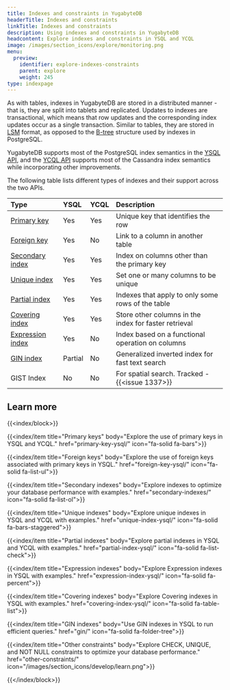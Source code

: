 ```yaml
---
title: Indexes and constraints in YugabyteDB
headerTitle: Indexes and constraints
linkTitle: Indexes and constraints
description: Using indexes and constraints in YugabyteDB
headcontent: Explore indexes and constraints in YSQL and YCQL
image: /images/section_icons/explore/monitoring.png
menu:
  preview:
    identifier: explore-indexes-constraints
    parent: explore
    weight: 245
type: indexpage
---
```


As with tables, indexes in YugabyteDB are stored in a distributed manner - that is, they are split into tablets and replicated. Updates to indexes are transactional, which means that row updates and the corresponding index updates occur as a single transaction. Similar to tables, they are stored in [LSM](https://en.wikipedia.org/wiki/Log-structured_merge-tree) format, as opposed to the [B-tree](https://www.postgresql.org/docs/current/btree-implementation.html#BTREE-STRUCTURE) structure used by indexes in PostgreSQL.

YugabyteDB supports most of the PostgreSQL index semantics in the [YSQL API](../../api/ysql/), and the [YCQL API](../../api/ycql/) supports most of the Cassandra index semantics while incorporating other improvements.

The following table lists different types of indexes and their support across the two APIs.

| Type | YSQL | YCQL | Description  |
| :--- | :--- | :--- | :--- |
| [Primary key](primary-key-ysql) | Yes | Yes | Unique key that identifies the row |
| [Foreign key](foreign-key-ysql) | Yes | No | Link to a column in another table |
| [Secondary index](secondary-indexes) | Yes | Yes | Index on columns other than the primary key |
| [Unique index](unique-index-ysql) | Yes | Yes | Set one or many columns to be unique |
| [Partial index](partial-index-ysql) | Yes | Yes | Indexes that apply to only some rows of the table |
| [Covering index](covering-index-ysql) | Yes | Yes | Store other columns in the index for faster retrieval |
| [Expression index](expression-index-ysql) | Yes | No | Index based on a functional operation on columns |
| [GIN index](gin) | Partial | No | Generalized inverted index for fast text search |
| GIST Index | No | No | For spatial search. Tracked - {{<issue 1337>}} |

## Learn more

{{<index/block>}}

  {{<index/item
    title="Primary keys"
    body="Explore the use of primary keys in YSQL and YCQL."
    href="primary-key-ysql/"
    icon="fa-solid fa-bars">}}

  {{<index/item
    title="Foreign keys"
    body="Explore the use of foreign keys associated with primary keys in YSQL."
    href="foreign-key-ysql/"
    icon="fa-solid fa-list-ul">}}

  {{<index/item
    title="Secondary indexes"
    body="Explore indexes to optimize your database performance with examples."
    href="secondary-indexes/"
    icon="fa-solid fa-list-ol">}}

  {{<index/item
    title="Unique indexes"
    body="Explore unique indexes in YSQL and YCQL with examples."
    href="unique-index-ysql/"
    icon="fa-solid fa-bars-staggered">}}

  {{<index/item
    title="Partial indexes"
    body="Explore partial indexes in YSQL and YCQL with examples."
    href="partial-index-ysql/"
    icon="fa-solid fa-list-check">}}

  {{<index/item
    title="Expression indexes"
    body="Explore Expression indexes in YSQL with examples."
    href="expression-index-ysql/"
    icon="fa-solid fa-percent">}}

   {{<index/item
    title="Covering indexes"
    body="Explore Covering indexes in YSQL with examples."
    href="covering-index-ysql/"
    icon="fa-solid fa-table-list">}}

  {{<index/item
    title="GIN indexes"
    body="Use GIN indexes in YSQL to run efficient queries."
    href="gin/"
    icon="fa-solid fa-folder-tree">}}

  {{<index/item
    title="Other constraints"
    body="Explore CHECK, UNIQUE, and NOT NULL constraints to optimize your database performance."
    href="other-constraints/"
    icon="/images/section_icons/develop/learn.png">}}

{{</index/block>}}
